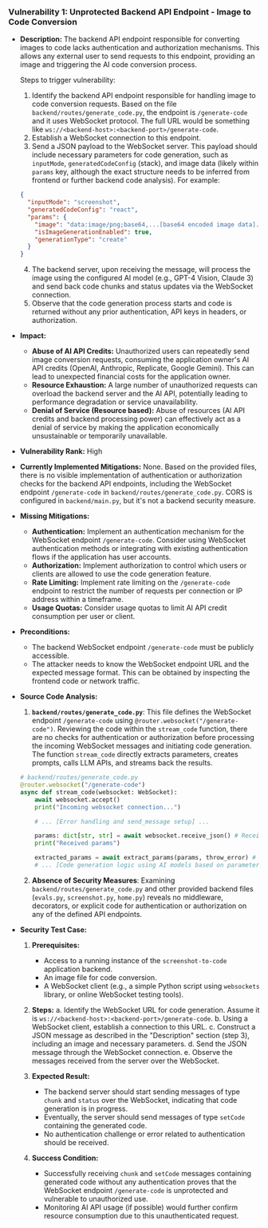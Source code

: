 ### Vulnerability 1: Unprotected Backend API Endpoint - Image to Code Conversion

*   **Description:**
    The backend API endpoint responsible for converting images to code lacks authentication and authorization mechanisms. This allows any external user to send requests to this endpoint, providing an image and triggering the AI code conversion process.

    Steps to trigger vulnerability:
    1. Identify the backend API endpoint responsible for handling image to code conversion requests. Based on the file `backend/routes/generate_code.py`, the endpoint is `/generate-code` and it uses WebSocket protocol. The full URL would be something like `ws://<backend-host>:<backend-port>/generate-code`.
    2. Establish a WebSocket connection to this endpoint.
    3. Send a JSON payload to the WebSocket server. This payload should include necessary parameters for code generation, such as `inputMode`, `generatedCodeConfig` (stack), and image data (likely within `params` key, although the exact structure needs to be inferred from frontend or further backend code analysis). For example:

    ```json
    {
      "inputMode": "screenshot",
      "generatedCodeConfig": "react",
      "params": {
        "image": "data:image/png;base64,...[base64 encoded image data]...",
        "isImageGenerationEnabled": true,
        "generationType": "create"
      }
    }
    ```
    4. The backend server, upon receiving the message, will process the image using the configured AI model (e.g., GPT-4 Vision, Claude 3) and send back code chunks and status updates via the WebSocket connection.
    5. Observe that the code generation process starts and code is returned without any prior authentication, API keys in headers, or authorization.

*   **Impact:**
    *   **Abuse of AI API Credits:** Unauthorized users can repeatedly send image conversion requests, consuming the application owner's AI API credits (OpenAI, Anthropic, Replicate, Google Gemini). This can lead to unexpected financial costs for the application owner.
    *   **Resource Exhaustion:** A large number of unauthorized requests can overload the backend server and the AI API, potentially leading to performance degradation or service unavailability.
    *   **Denial of Service (Resource based):** Abuse of resources (AI API credits and backend processing power) can effectively act as a denial of service by making the application economically unsustainable or temporarily unavailable.

*   **Vulnerability Rank:** High

*   **Currently Implemented Mitigations:**
    None. Based on the provided files, there is no visible implementation of authentication or authorization checks for the backend API endpoints, including the WebSocket endpoint `/generate-code` in `backend/routes/generate_code.py`. CORS is configured in `backend/main.py`, but it's not a backend security measure.

*   **Missing Mitigations:**
    *   **Authentication:** Implement an authentication mechanism for the WebSocket endpoint `/generate-code`. Consider using WebSocket authentication methods or integrating with existing authentication flows if the application has user accounts.
    *   **Authorization:** Implement authorization to control which users or clients are allowed to use the code generation feature.
    *   **Rate Limiting:** Implement rate limiting on the `/generate-code` endpoint to restrict the number of requests per connection or IP address within a timeframe.
    *   **Usage Quotas:** Consider usage quotas to limit AI API credit consumption per user or client.

*   **Preconditions:**
    *   The backend WebSocket endpoint `/generate-code` must be publicly accessible.
    *   The attacker needs to know the WebSocket endpoint URL and the expected message format. This can be obtained by inspecting the frontend code or network traffic.

*   **Source Code Analysis:**
    1.  **`backend/routes/generate_code.py`**: This file defines the WebSocket endpoint `/generate-code` using `@router.websocket("/generate-code")`.  Reviewing the code within the `stream_code` function, there are no checks for authentication or authorization before processing the incoming WebSocket messages and initiating code generation. The function `stream_code` directly extracts parameters, creates prompts, calls LLM APIs, and streams back the results.

    ```python
    # backend/routes/generate_code.py
    @router.websocket("/generate-code")
    async def stream_code(websocket: WebSocket):
        await websocket.accept()
        print("Incoming websocket connection...")

        # ... [Error handling and send_message setup] ...

        params: dict[str, str] = await websocket.receive_json() # Receives parameters directly without authentication
        print("Received params")

        extracted_params = await extract_params(params, throw_error) # Extracts parameters
        # ... [Code generation logic using AI models based on parameters] ...
    ```

    2.  **Absence of Security Measures**: Examining `backend/routes/generate_code.py` and other provided backend files (`evals.py`, `screenshot.py`, `home.py`) reveals no middleware, decorators, or explicit code for authentication or authorization on any of the defined API endpoints.

*   **Security Test Case:**
    1.  **Prerequisites:**
        *   Access to a running instance of the `screenshot-to-code` application backend.
        *   An image file for code conversion.
        *   A WebSocket client (e.g., a simple Python script using `websockets` library, or online WebSocket testing tools).

    2.  **Steps:**
        a.  Identify the WebSocket URL for code generation. Assume it is `ws://<backend-host>:<backend-port>/generate-code`.
        b.  Using a WebSocket client, establish a connection to this URL.
        c.  Construct a JSON message as described in the "Description" section (step 3), including an image and necessary parameters.
        d.  Send the JSON message through the WebSocket connection.
        e.  Observe the messages received from the server over the WebSocket.

    3.  **Expected Result:**
        *   The backend server should start sending messages of type `chunk` and `status` over the WebSocket, indicating that code generation is in progress.
        *   Eventually, the server should send messages of type `setCode` containing the generated code.
        *   No authentication challenge or error related to authentication should be received.

    4.  **Success Condition:**
        *   Successfully receiving `chunk` and `setCode` messages containing generated code without any authentication proves that the WebSocket endpoint `/generate-code` is unprotected and vulnerable to unauthorized use.
        *   Monitoring AI API usage (if possible) would further confirm resource consumption due to this unauthenticated request.
